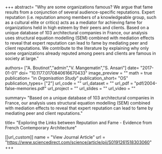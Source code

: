 +++
abstract= "Why are some organizations famous? We argue that fame results from a conjunction of several audience-specific reputations. Expert reputation (i.e. reputation among members of a knowledgeable group, such as a cultural elite or critics) acts as a mediator for achieving fame for organizations held in high esteem by their peers and clients. Based on a unique database of 103 architectural companies in France, our analysis uses structural equation modelling (SEM) combined with mediation effects to reveal that expert reputation can lead to fame by mediating peer and client reputations. We contribute to the literature by explaining why only some organizations already reputed among peers and clients are famous in society at large."

authors= ["A. Boutinot","admin","V. Mangematin","S. Ansari"]
date= "2017-01-01"
doi= "10.1177.0170840616670433"
image_preview = ""
math = true
publication= "in *Organisation Study*"
publication_short= "OS"
publication_types= ["2"]
url_code = ""
url_dataset = ""
url_pdf = "pdf/2004-false-memories.pdf"
url_project = ""
url_slides = ""
url_video = ""

summary= "Based on a unique database of 103 architectural companies in France, our analysis uses structural equation modelling (SEM) combined with mediation effects to reveal that expert reputation can lead to fame by mediating peer and client reputations."

title= "Exploring the Links between Reputation and Fame - Evidence from French Contemporary Architecture"

[[url_custom]]
name = "View Journal Article"
url = "https://www.sciencedirect.com/science/article/pii/S0191261518303060"
+++
